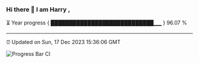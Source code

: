 ### Hi there 👋 I am Harry , 

⏳ Year progress { ████████████████████████████▁▁ } 96.07 %

---

⏰ Updated on Sun, 17 Dec 2023 15:36:06 GMT

![Progress Bar CI](https://github.com/duykhang68/duykhang68/workflows/Progress%20Bar%20CI/badge.svg)
